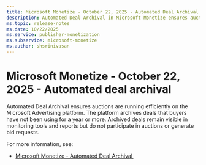 ```yaml
---
title: Microsoft Monetize - October 22, 2025 - Automated Deal Archival 
description: Automated Deal Archival in Microsoft Monetize ensures auctions are running efficiently on the Microsoft Advertising platform.
ms.topic: release-notes
ms.date: 10/22/2025
ms.service: publisher-monetization
ms.subservice: microsoft-monetize
ms.author: shsrinivasan
---
```



# Microsoft Monetize - October 22, 2025 - Automated deal archival

Automated Deal Archival ensures auctions are running efficiently on the Microsoft Advertising platform. The platform archives deals that buyers have not been using for a year or more. Archived deals remain visible in monitoring tools and reports but do not participate in auctions or generate bid requests. 

For more information, see:

- [Microsoft Monetize - Automated Deal Archival ](automated-deal-archival.md)
 